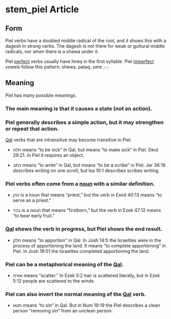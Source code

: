# stem_piel Article
## Form
Piel verbs have a doubled middle radical of the root, and it shows this with a dagesh in strong verbs. The dagesh is not there for weak or guttural middle radicals, nor when there is a shewa under it.

Piel [perfect](https://git.door43.org/Door43/en-uhg/src/master/content/verb_perfect/02.md) verbs usually have hireq in the first syllable.
Piel [imperfect](https://git.door43.org/Door43/en-uhg/src/master/content/verb_imperfect/02.md) vowels follow this pattern: shewa, pataq, sere
ֵ   -ַ    -ְ 

## Meaning
Piel has many possible meanings. 

### The main meaning is that it causes a state (not an action).

### Piel generally describes a simple action, but it may strengthen or repeat that action.
[Qal](https://git.door43.org/Door43/en-uhg/src/master/content/stem_qal/02.md) verbs that are intransitive may become transitive in Piel. 

* חלה means “to be sick” in Qal, but means “to make sick” in Piel. Deut 29:21. In Piel it requires an object.

* כתב means “to write” in Qal, but means “to be a scribe” in Piel. Jer 36:18 describes writing on one scroll, but Isa 10:1 describes scribes writing.


### Piel verbs often come from a [noun](https://git.door43.org/Door43/en-uhg/src/master/content/noun/02.md) with a similar definition.
* כהן is a noun that means “priest,” but the verb in Exod 40:13 means “to serve as a priest.”
 
* בכר is a noun that means “firstborn,” but the verb in Ezek 47:12 means “to bear early fruit.”
 

### [Qal](https://git.door43.org/Door43/en-uhg/src/master/content/stem_qal/02.md) shows the verb in progress, but Piel shows the end result.
* חלק  means “to apportion” in Qal. In Josh 14:5 the Israelites were in the process of apportioning the land. It means “to complete apportioning” in Piel. In Josh 19:51 the Israelites completed apportioning the land.

### Piel can be a metaphorical meaning of the [Qal](https://git.door43.org/Door43/en-uhg/src/master/content/stem_qal/02.md).
* אזרה means “scatter.” In Ezek 5:2 hair is scattered literally, but in Ezek 5:12 people are scattered to the winds.

### Piel can also invert the normal meaning of the [Qal](https://git.door43.org/Door43/en-uhg/src/master/content/stem_qal/02.md) verb.
* חטא means “to sin” in Qal. But in Num 19:19 the Piel describes a clean person “removing sin” from an unclean person.